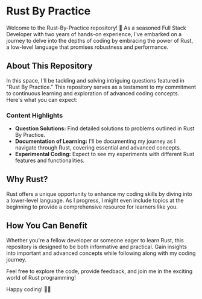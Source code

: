 # Rust By Practice

Welcome to the Rust-By-Practice repository! 🚀 As a seasoned Full Stack Developer with two years of hands-on experience, I've embarked on a journey to delve into the depths of coding by embracing the power of Rust, a low-level language that promises robustness and performance.

## About This Repository

In this space, I'll be tackling and solving intriguing questions featured in "Rust By Practice." This repository serves as a testament to my commitment to continuous learning and exploration of advanced coding concepts. Here's what you can expect:

### Content Highlights
- **Question Solutions:** Find detailed solutions to problems outlined in Rust By Practice.
- **Documentation of Learning:** I'll be documenting my journey as I navigate through Rust, covering essential and advanced concepts.
- **Experimental Coding:** Expect to see my experiments with different Rust features and functionalities.

## Why Rust?

Rust offers a unique opportunity to enhance my coding skills by diving into a lower-level language. As I progress, I might even include topics at the beginning to provide a comprehensive resource for learners like you.

## How You Can Benefit

Whether you're a fellow developer or someone eager to learn Rust, this repository is designed to be both informative and practical. Gain insights into important and advanced concepts while following along with my coding journey.

Feel free to explore the code, provide feedback, and join me in the exciting world of Rust programming!

Happy coding! 🦀✨
